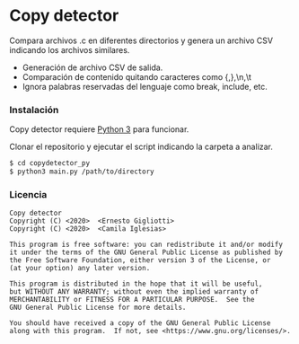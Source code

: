 # Copy detector

Compara archivos .c en diferentes directorios y genera un archivo CSV indicando los archivos similares.

  - Generación de archivo CSV de salida.
  - Comparación de contenido quitando caracteres como {,},\n,\t
  - Ignora palabras reservadas del lenguaje como break, include, etc.

### Instalación

Copy detector requiere [Python 3](https://www.python.org/download/releases/3.0/) para funcionar.

Clonar el repositorio y ejecutar el script indicando la carpeta a analizar.

```sh
$ cd copydetector_py
$ python3 main.py /path/to/directory
```

### Licencia

    Copy detector
    Copyright (C) <2020>  <Ernesto Gigliotti>
    Copyright (C) <2020>  <Camila Iglesias>

    This program is free software: you can redistribute it and/or modify
    it under the terms of the GNU General Public License as published by
    the Free Software Foundation, either version 3 of the License, or
    (at your option) any later version.

    This program is distributed in the hope that it will be useful,
    but WITHOUT ANY WARRANTY; without even the implied warranty of
    MERCHANTABILITY or FITNESS FOR A PARTICULAR PURPOSE.  See the
    GNU General Public License for more details.

    You should have received a copy of the GNU General Public License
    along with this program.  If not, see <https://www.gnu.org/licenses/>.